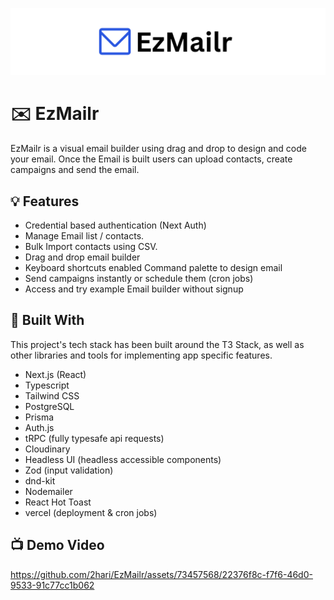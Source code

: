 ![EzMailr Logo](/public/logo.png?raw=0)

# ✉️ EzMailr

EzMailr is a visual email builder using drag and drop to design and code your email. Once the Email is built users can upload contacts, create campaigns and send the email.

## 💡 Features

- Credential based authentication (Next Auth)
- Manage Email list / contacts.
- Bulk Import contacts using CSV.
- Drag and drop email builder
- Keyboard shortcuts enabled Command palette to design email
- Send campaigns instantly or schedule them (cron jobs)
- Access and try example Email builder without signup

## 🔨 Built With

This project's tech stack has been built around the T3 Stack, as well as other libraries and tools for implementing app specific features.

- Next.js (React)
- Typescript
- Tailwind CSS
- PostgreSQL
- Prisma
- Auth.js
- tRPC (fully typesafe api requests)
- Cloudinary
- Headless UI (headless accessible components)
- Zod (input validation)
- dnd-kit
- Nodemailer
- React Hot Toast
- vercel (deployment & cron jobs)

## 📺 Demo Video
https://github.com/2hari/EzMailr/assets/73457568/22376f8c-f7f6-46d0-9533-91c77cc1b062

